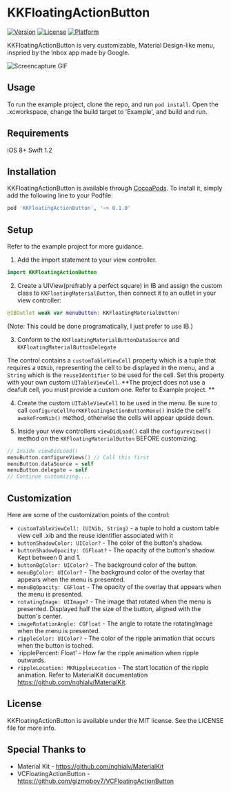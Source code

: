 # KKFloatingActionButton


[![Version](https://img.shields.io/cocoapods/v/KKFloatingActionButton.svg?style=flat)](http://cocoapods.org/pods/KKFloatingActionButton)
[![License](https://img.shields.io/cocoapods/l/KKFloatingActionButton.svg?style=flat)](http://cocoapods.org/pods/KKFloatingActionButton)
[![Platform](https://img.shields.io/cocoapods/p/KKFloatingActionButton.svg?style=flat)](http://cocoapods.org/pods/KKFloatingActionButton)

KKFloatingActionButton is very customizable, Material Design-like menu, inspried by the Inbox app made by Google.  

![Screencapture GIF](https://dl.dropboxusercontent.com/u/21995835/out4.gif)

## Usage

To run the example project, clone the repo, and run `pod install`. Open the .xcworkspace, change the build target to 'Example', and build and run.

## Requirements
iOS 8+
Swift 1.2 

## Installation

KKFloatingActionButton is available through [CocoaPods](http://cocoapods.org). To install
it, simply add the following line to your Podfile:

```ruby
pod 'KKFloatingActionButton', '~> 0.1.0'
```

## Setup 

Refer to the example project for more guidance. 

1. Add the import statement to your view controller. 
  ````swift
  import KKFloatingActionButton
  ````

2. Create a UIView(prefrably a perfect square) in IB and assign the custom class to `KKFloatingMaterialButton`, then connect it to an outlet in your view controller: 
  ````swift
  @IBOutlet weak var menuButton: KKFloatingMaterialButton!
  ````
  (Note: This could be done programatically, I just prefer to use IB.)

3.  Conform to the `KKFloatingMaterialButtonDataSource` and `KKFloatingMaterialButtonDelegate`

  The control contains a `customTableViewCell` property which is a tuple that requires a `UINib`, representing the cell to be displayed in the menu, and a `String` which is the `reuseIdentifier` to be used for the cell. Set this property with your own custom `UITableViewCell`. **The project does not use a deafult cell, you must provide a custom one. Refer to Example project. **

4. Create the custom `UITableViewCell` to be used in the menu. Be sure to call `configureCellForKKFloatingActionButtonMenu()` inside the cell's `awakeFromNib()` method, otherwise the cells will appear upside down.  

5. Inside your view controllers `viewDidLoad()` call the `configureViews()` method on the `KKFloatingMaterialButton` BEFORE customizing.
  ````Swift
  // Inside viewDidLoad()
  menuButton.configureViews() // Call this first 
  menuButton.dataSource = self
  menuButton.delegate = self
  // Continue customizing....
  ````

## Customization

Here are some of the customization points of the control:
* `customTableViewCell: (UINib, String)` - a tuple to hold a custom table view cell .xib and the reuse identifier associated with it 
* `buttonShadowColor: UIColor?` - The color of the button's shadow.
* `buttonShadowOpacity: CGFloat?` - The opacity of the button's shadow. Kept between 0 and 1.
* `buttonBgColor: UIColor?` - The background color of the button.
* `menuBgColor: UIColor?` - The background color of the overlay that appears when the menu is presented. 
* `menuBgOpacity: CGFloat` - The opacity of the overlay that appears when the menu is presented. 
* `rotatingImage: UIImage?` - The image that rotated when the menu is presented. Displayed half the size of the button, aligned with the button's center.
* `imageRotationAngle: CGFloat` - The angle to rotate the rotatingImage when the menu is presented. 
* `rippleColor: UIColor?` - The color of the ripple animation that occurs when the button is toched. 
* `ripplePercent: Float' - How far the ripple animation when ripple outwards. 
* `rippleLocation: MKRippleLocation` - The start location of the ripple animation. Refer to MaterialKit documentation https://github.com/nghialv/MaterialKit.


## License

KKFloatingActionButton is available under the MIT license. See the LICENSE file for more info.

## Special Thanks to 

* Material Kit  - https://github.com/nghialv/MaterialKit
* VCFloatingActionButton - https://github.com/gizmoboy7/VCFloatingActionButton
